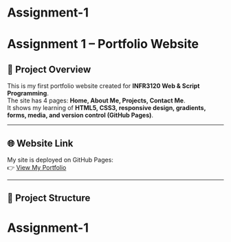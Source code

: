 ﻿# Assignment-1
 # Assignment 1 – Portfolio Website  

## 📌 Project Overview  
This is my first portfolio website created for **INFR3120 Web & Script Programming**.  
The site has 4 pages: **Home, About Me, Projects, Contact Me**.  
It shows my learning of **HTML5, CSS3, responsive design, gradients, forms, media, and version control (GitHub Pages)**.  

---

## 🌐 Website Link  
My site is deployed on GitHub Pages:  
👉 [View My Portfolio](https://richiebaz.github.io/Assignment-1/)  

---

## 📂 Project Structure  

# Assignment-1

